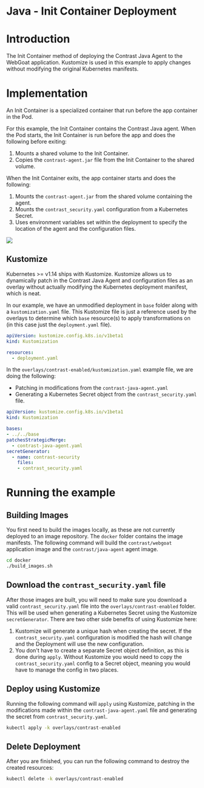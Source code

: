 # Java - Init Container Deployment

# Introduction
The Init Container method of deploying the Contrast Java Agent to the WebGoat application. Kustomize is used in this example to apply changes without modifying the original Kubernetes manifests.

# Implementation
An Init Container is a specialized container that run before the app container in the Pod.

For this example, the Init Container contains the Contrast Java agent. When the Pod starts, the Init Container is run before the app and does the following before exiting:
1. Mounts a shared volume to the Init Container.
1. Copies the `contrast-agent.jar` file from the Init Container to the shared volume.

When the Init Container exits, the app container starts and does the following:
1. Mounts the `contrast-agent.jar` from the shared volume containing the agent.
1. Mounts the `contrast_security.yaml` configuration from a Kubernetes Secret.
1. Uses environment variables set within the deployment to specify the location of the agent and the configuration files.

![](../../images/kubernetes-init-containers-java-agent.png)

## Kustomize
Kubernetes >= v1.14 ships with Kustomize. Kustomize allows us to dynamically patch in the Contrast Java Agent and configuration files as an overlay without actually modifying the Kubernetes deployment manifest, which is neat.

In our example, we have an unmodified deployment in `base` folder along with a `kustomization.yaml` file. This Kustomize file is just a reference used by the overlays to determine which `base` resource(s) to apply transformations on (in this case just the `deployment.yaml` file).
```yaml
apiVersion: kustomize.config.k8s.io/v1beta1
kind: Kustomization

resources:
  - deployment.yaml
```

In the `overlays/contrast-enabled/kustomization.yaml` example file, we are doing the following:
* Patching in modifications from the `contrast-java-agent.yaml`
* Generating a Kubernetes Secret object from the `contrast_security.yaml` file.
```yaml
apiVersion: kustomize.config.k8s.io/v1beta1
kind: Kustomization

bases:
- ../../base
patchesStrategicMerge:
  - contrast-java-agent.yaml
secretGenerator:
  - name: contrast-security
    files:
    - contrast_security.yaml
```

# Running the example

## Building Images
You first need to build the images locally, as these are not currently deployed to an image repository. The `docker` folder contains the image manifests. The following command will build the `contrast/webgoat` application image and the `contrast/java-agent` agent image.
```bash
cd docker
./build_images.sh
```

## Download the `contrast_security.yaml` file
After those images are built, you will need to make sure you download a valid `contrast_security.yaml` file into the `overlays/contrast-enabled` folder. This will be used when generating a Kubernetes Secret using the Kustomize `secretGenerator`. There are two other side benefits of using Kustomize here:
1. Kustomize will generate a unique hash when creating the secret. If the `contrast_security.yaml` configuration is modified the hash will change and the Deployment will use the new configuration.
1. You don't have to create a separate Secret object definition, as this is done during `apply`. Without Kustomize you would need to copy the `contrast_security.yaml` config to a Secret object, meaning you would have to manage the config in two places.

## Deploy using Kustomize
Running the following command will `apply` using Kustomize, patching in the modifications made within the `contrast-java-agent.yaml` file and generating the secret from `contrast_security.yaml`.
```bash
kubectl apply -k overlays/contrast-enabled
```

## Delete Deployment
After you are finished, you can run the following command to destroy the created resources:
```bash
kubectl delete -k overlays/contrast-enabled
```

